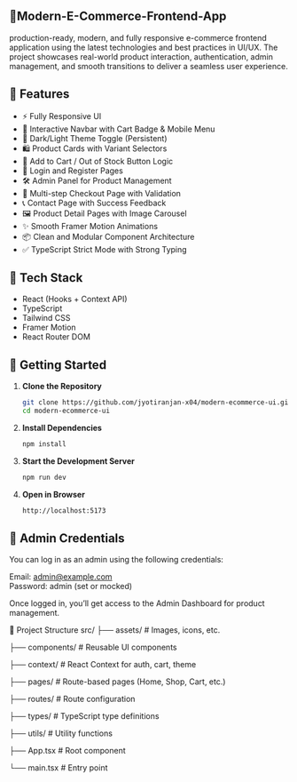 ## 🛒Modern-E-Commerce-Frontend-App
production-ready, modern, and fully responsive e-commerce frontend application using the latest technologies and best practices in UI/UX. The project showcases real-world product interaction, authentication, admin management, and smooth transitions to deliver a seamless user experience.

## 🌟 Features

- ⚡ Fully Responsive UI
- 🧭 Interactive Navbar with Cart Badge & Mobile Menu
- 🎨 Dark/Light Theme Toggle (Persistent)
- 🛍️ Product Cards with Variant Selectors
- 🚫 Add to Cart / Out of Stock Button Logic
- 🔐 Login and Register Pages
- 🛠️ Admin Panel for Product Management
- 🧾 Multi-step Checkout Page with Validation
- 📞 Contact Page with Success Feedback
- 🖼️ Product Detail Pages with Image Carousel
- ✨ Smooth Framer Motion Animations
- 📦 Clean and Modular Component Architecture
- ✅ TypeScript Strict Mode with Strong Typing

## 🔧 Tech Stack

- React (Hooks + Context API)
- TypeScript
- Tailwind CSS
- Framer Motion
- React Router DOM

## 🚀 Getting Started

1. **Clone the Repository**
   ```bash
   git clone https://github.com/jyotiranjan-x04/modern-ecommerce-ui.git
   cd modern-ecommerce-ui
2. **Install Dependencies**
   ```bash
   npm install
3. **Start the Development Server**
   ```bash
   npm run dev
4. **Open in Browser**
   ```bash
   http://localhost:5173
   
## 👤 Admin Credentials
You can log in as an admin using the following credentials:

Email: admin@example.com  
Password: admin (set or mocked)

Once logged in, you’ll get access to the Admin Dashboard for product management.

📁 Project Structure
src/
├── assets/                # Images, icons, etc.

├── components/            # Reusable UI components

├── context/               # React Context for auth, cart, theme

├── pages/                 # Route-based pages (Home, Shop, Cart, etc.)

├── routes/                # Route configuration

├── types/                 # TypeScript type definitions

├── utils/                 # Utility functions

├── App.tsx                # Root component

└── main.tsx               # Entry point
